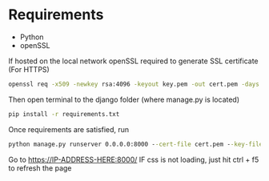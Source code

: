 # Requirements

- Python
- openSSL

If hosted on the local network openSSL required to generate SSL certificate (For HTTPS)

```cmd
openssl req -x509 -newkey rsa:4096 -keyout key.pem -out cert.pem -days 365 -nodes
```

Then open terminal to the django folder (where manage.py is located)

```cmd
pip install -r requirements.txt
```

Once requirements are satisfied, run

```cmd
python manage.py runserver 0.0.0.0:8000 --cert-file cert.pem --key-file key.pem
```

Go to <https://IP-ADDRESS-HERE:8000/>
IF css is not loading, just hit ctrl + f5 to refresh the page
